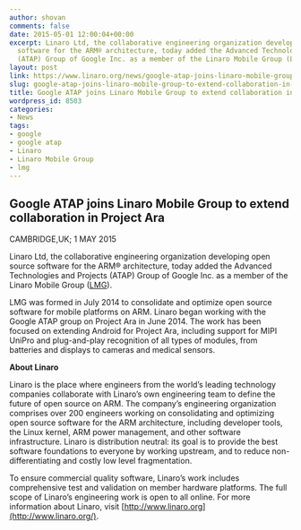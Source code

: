 ```yaml
---
author: shovan
comments: false
date: 2015-05-01 12:00:04+00:00
excerpt: Linaro Ltd, the collaborative engineering organization developing open source
  software for the ARM® architecture, today added the Advanced Technologies and Projects
  (ATAP) Group of Google Inc. as a member of the Linaro Mobile Group (LMG).
layout: post
link: https://www.linaro.org/news/google-atap-joins-linaro-mobile-group-to-extend-collaboration-in-project-ara/
slug: google-atap-joins-linaro-mobile-group-to-extend-collaboration-in-project-ara
title: Google ATAP joins Linaro Mobile Group to extend collaboration in Project Ara
wordpress_id: 8503
categories:
- News
tags:
- google
- google atap
- Linaro
- Linaro Mobile Group
- lmg
---
```


## Google ATAP joins Linaro Mobile Group to extend collaboration in Project Ara


CAMBRIDGE,UK; 1 MAY 2015

Linaro Ltd, the collaborative engineering organization developing open source software for the ARM® architecture, today added the Advanced Technologies and Projects (ATAP) Group of Google Inc. as a member of the Linaro Mobile Group ([LMG](https://www.linaro.org/members/#lmg)).

LMG was formed in July 2014 to consolidate and optimize open source software for mobile platforms on ARM. Linaro began working with the Google ATAP group on Project Ara in June 2014. The work has been focused on extending Android for Project Ara, including support for MIPI UniPro and plug-and-play recognition of all types of modules, from batteries and displays to cameras and medical sensors.



**About Linaro**

Linaro is the place where engineers from the world’s leading technology companies collaborate with Linaro’s own engineering team to define the future of open source on ARM. The company’s engineering organization comprises over 200 engineers working on consolidating and optimizing open source software for the ARM architecture, including developer tools, the Linux kernel, ARM power management, and other software infrastructure. Linaro is distribution neutral: its goal is to provide the best software foundations to everyone by working upstream, and to reduce non-differentiating and costly low level fragmentation.

To ensure commercial quality software, Linaro’s work includes comprehensive test and validation on member hardware platforms. The full scope of Linaro’s engineering work is open to all online. For more information about Linaro, visit [http://www.linaro.org](http://www.linaro.org/).
